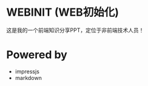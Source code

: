 WEBINIT (WEB初始化)
============

这是我的一个前端知识分享PPT，定位于非前端技术人员！

Powered by
============

- impressjs
- markdown
